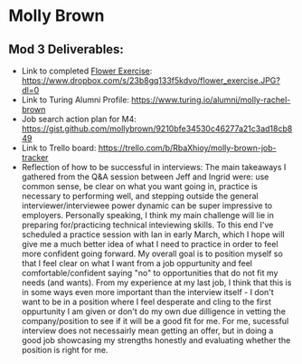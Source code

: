 # Molly Brown

## Mod 3 Deliverables:

* Link to completed [Flower Exercise](https://github.com/turingschool/professional_skills/blob/master/files/Career%20Unit%20-%20The%20Flower%20Diagram.pdf): https://www.dropbox.com/s/23b8gq133f5kdvo/flower_exercise.JPG?dl=0
* Link to Turing Alumni Profile: https://www.turing.io/alumni/molly-rachel-brown
* Job search action plan for M4: https://gist.github.com/mollybrown/9210bfe34530c46277a21c3ad18cb849
* Link to Trello board: https://trello.com/b/RbaXhioy/molly-brown-job-tracker
* Reflection of how to be successful in interviews: The main takeaways I gathered from the Q&A session between Jeff and Ingrid were: use common sense, be clear on what you want going in, practice is necessary to performing well, and stepping outside the general interviewer/interviewee power dynamic can be super impressive to employers. Personally speaking, I think my main challenge will lie in preparing for/practicing technical inteviewing skills. To this end I've scheduled a practice session with Ian in early March, which I hope will give me a much better idea of what I need to practice in order to feel more confident going forward. My overall goal is to position myself so that I feel clear on what I want from a job oppurtunity and feel comfortable/confident saying "no" to opportunities that do not fit my needs (and wants). From my experience at my last job, I think that this is in some ways even more important than the interview itself - I don't want to be in a position where I feel desperate and cling to the first oppurtunity I am given or don't do my own due dilligence in vetting the company/position to see if it will be a good fit for me. For me, sucessful interview does not necessairly mean getting an offer, but in doing a good job showcasing my strengths honestly and evaluating whether the position is right for me.
